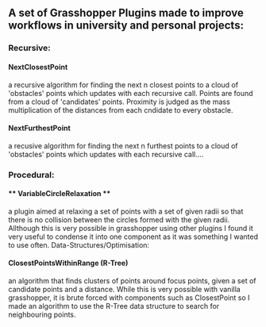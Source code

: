 ## A set of Grasshopper Plugins made to improve workflows in university and personal projects:
### Recursive:
#### NextClosestPoint
a recursive algorithm for finding the next n closest points to a cloud of 'obstacles' points which updates with each recursive call. Points are found from a cloud of 'candidates' points. Proximity is judged as the mass multiplication of the distances from each cndidate to every obstacle.
#### NextFurthestPoint
a recusive algorithm for finding the next n furthest points to a cloud of 'obstacles' points which updates with each recursive call....
### Procedural:
#### ** VariableCircleRelaxation **
a plugin aimed at relaxing a set of points with a set of given radii so that there is no collision between the circles formed with the given radii. Allthough this is very possible in grasshopper using other plugins I found it very useful to condense it into one component as it was something I wanted to use often.
Data-Structures/Optimisation:
#### ClosestPointsWithinRange (R-Tree)
an algorithm that finds clusters of points around focus points, given a set of candidate points and a distance. While this is very possible with vanilla grasshopper, it is brute forced with components such as ClosestPoint so I made an algorithm to use the R-Tree data structure to search for neighbouring points.
    
